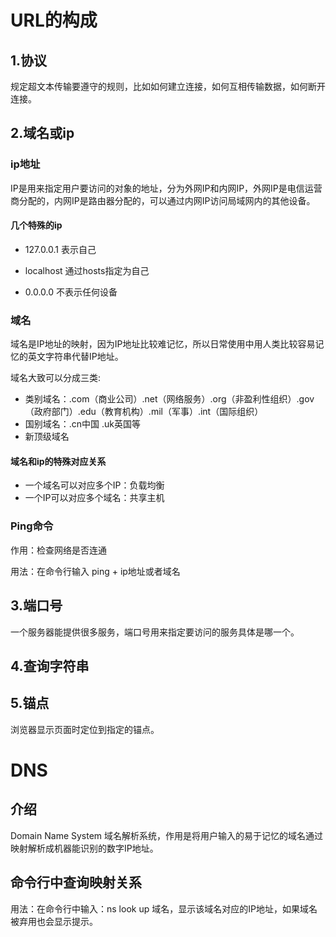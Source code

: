 # URL的构成

## 1.协议

规定超文本传输要遵守的规则，比如如何建立连接，如何互相传输数据，如何断开连接。

## 2.域名或ip

### ip地址

IP是用来指定用户要访问的对象的地址，分为外网IP和内网IP，外网IP是电信运营商分配的，内网IP是路由器分配的，可以通过内网IP访问局域网内的其他设备。

#### 几个特殊的ip

- 127.0.0.1 表示自己
- localhost 通过hosts指定为自己

- 0.0.0.0 不表示任何设备

### 域名

域名是IP地址的映射，因为IP地址比较难记忆，所以日常使用中用人类比较容易记忆的英文字符串代替IP地址。

域名大致可以分成三类:

* 类别域名：.com（商业公司）.net（网络服务）.org（非盈利性组织）.gov（政府部门）.edu（教育机构）.mil（军事）.int（国际组织）
* 国别域名：.cn中国 .uk英国等
* 新顶级域名

#### 域名和ip的特殊对应关系

- 一个域名可以对应多个IP：负载均衡
- 一个IP可以对应多个域名：共享主机

### Ping命令

作用：检查网络是否连通

用法：在命令行输入 ping + ip地址或者域名

## 3.端口号

一个服务器能提供很多服务，端口号用来指定要访问的服务具体是哪一个。

## 4.查询字符串

## 5.锚点

浏览器显示页面时定位到指定的锚点。



# DNS

## 介绍 

Domain Name System 域名解析系统，作用是将用户输入的易于记忆的域名通过映射解析成机器能识别的数字IP地址。



## 命令行中查询映射关系 

用法：在命令行中输入：ns look up 域名，显示该域名对应的IP地址，如果域名被弃用也会显示提示。



